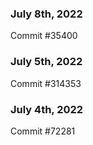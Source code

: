 ### July 8th, 2022

Commit #35400

### July 5th, 2022

Commit #314353


### July 4th, 2022

Commit #72281

